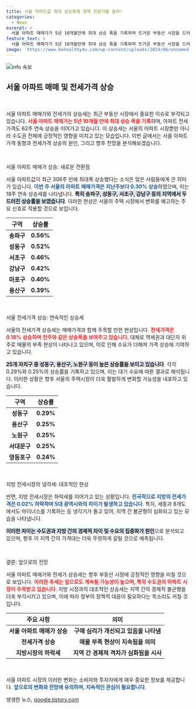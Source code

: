 ```yaml
---
title: 서울 아파트값 최대 상승폭에 경제 전문가들 놀라!
categories:
  - News
excerpt: >
  서울 아파트 매매가가 5년 10개월만에 최대 상승 폭을 기록하며 뜨거운 부동산 시장을 드러내고 있습니다. 전세가격도 연속 상승세를 보이며 주변 지역으로까지 확산되고 있습니다! 클릭해 자세한 내용을 확인하세요!
feature_text: >
  서울 아파트 매매가가 5년 10개월만에 최대 상승 폭을 기록하며 뜨거운 부동산 시장을 드러내고 있습니다. 전세가격도 연속 상승세를 보이며 주변 지역으로까지 확산되고 있습니다! 클릭해 자세한 내용을 확인하세요!
image: 'https://www.behealthy4u.com/wp-content/uploads/2024/06/unnamed-file.png'
---
```


<p><img src="https://www.behealthy4u.com/wp-content/uploads/2024/06/unnamed-file.png" alt="info 속보" /></p>

<h2 data-ke-size="size26">서울 아파트 매매 및 전세가격 상승</h2>

<p data-ke-size="size16">&nbsp;</p>

<p>서울 아파트 매매가와 전세가의 상승세는 최근 부동산 시장에서 중요한 이슈로 부각되고 있습니다. <b><span style="color: #ee2323;">서울 아파트 매매가는 5년 10개월 만에 최대 상승 폭을 기록</span></b>하며, 아파트 전세가격도 62주 연속 상승을 이어가고 있습니다. 이 상승세는 서울의 아파트 시장뿐만 아니라 수도권 전체에 긍정적인 영향을 미치고 있는 모습입니다. 이번 글에서는 서울 아파트 가격 동향과 전세가격 상승의 원인, 그리고 향후 전망을 분석해보겠습니다.</p>

<p data-ke-size="size16">&nbsp;</p>

<p>서울 아파트 매매가 상승: 새로운 전환점</p>

<p>서울 아파트값이 최근 306주 만에 최대폭 상승했다는 소식은 많은 사람들에게 큰 의미가 있습니다. <b><span style="color: #1a5490;">이번 주 서울의 아파트 매매가격은 지난주보다 0.30% 상승</span></b>하였으며, 이는 18주 연속 상승세를 나타냅니다. <b><span style="background-color: #21538527;">특히 송파구, 성동구, 서초구, 강남구 등의 지역에서 두드러진 상승률을 보였습니다</span></b>. 이러한 현상은 서울의 주택 시장에서 변화를 예고하는 주요 신호로 작용할 것으로 보입니다.</p>

<table style="width: 100%; border-collapse: collapse;">
    <thead>
        <tr>
            <th style="text-align: center; height: 30px;"><b>구역</b></th>
            <th style="text-align: center; height: 30px;"><b>상승률</b></th>
        </tr>
    </thead>
    <tbody>
        <tr>
            <td style="text-align: center; height: 17px;"><b>송파구</b></td>
            <td style="text-align: center; height: 17px;"><b>0.56%</b></td>
        </tr>
        <tr>
            <td style="text-align: center; height: 17px;"><b>성동구</b></td>
            <td style="text-align: center; height: 17px;"><b>0.52%</b></td>
        </tr>
        <tr>
            <td style="text-align: center; height: 17px;"><b>서초구</b></td>
            <td style="text-align: center; height: 17px;"><b>0.46%</b></td>
        </tr>
        <tr>
            <td style="text-align: center; height: 17px;"><b>강남구</b></td>
            <td style="text-align: center; height: 17px;"><b>0.42%</b></td>
        </tr>
        <tr>
            <td style="text-align: center; height: 17px;"><b>마포구</b></td>
            <td style="text-align: center; height: 17px;"><b>0.40%</b></td>
        </tr>
        <tr>
            <td style="text-align: center; height: 17px;"><b>용산구</b></td>
            <td style="text-align: center; height: 17px;"><b>0.39%</b></td>
        </tr>
    </tbody>
</table>

<p data-ke-size="size16">&nbsp;</p>

<p>서울 전세가격 상승: 연속적인 상승세</p>

<p>서울의 전세가격 상승세는 매매가격과 함께 주목할 만한 현상입니다. <b><span style="color: #ee2323;">전세가격은 0.18% 상승하며 전주와 같은 상승폭을 보여주고 있습니다</span></b>. 대체로 역세권과 대단지 위주로 매물의 부족 현상이 나타나고 있으며, 이로 인해 수요가 더해져 가격 상승에 기여하고 있습니다.</p>

<p><b><span style="background-color: #21538527;">25개 자치구 중 성동구, 용산구, 노원구 등이 높은 상승률을 보이고 있습니다</span></b>. 각각 0.29%와 0.25%의 상승률을 기록하고 있으며, 이는 대기 수요에 따른 결과로 해석됩니다. 이러한 상황은 향후 서울의 주택시장이 더욱 활발하게 변화할 가능성을 내포하고 있습니다.</p>

<table style="width: 100%; border-collapse: collapse;">
    <thead>
        <tr>
            <th style="text-align: center; height: 30px;"><b>구역</b></th>
            <th style="text-align: center; height: 30px;"><b>상승률</b></th>
        </tr>
    </thead>
    <tbody>
        <tr>
            <td style="text-align: center; height: 17px;"><b>성동구</b></td>
            <td style="text-align: center; height: 17px;"><b>0.29%</b></td>
        </tr>
        <tr>
            <td style="text-align: center; height: 17px;"><b>용산구</b></td>
            <td style="text-align: center; height: 17px;"><b>0.25%</b></td>
        </tr>
        <tr>
            <td style="text-align: center; height: 17px;"><b>노원구</b></td>
            <td style="text-align: center; height: 17px;"><b>0.25%</b></td>
        </tr>
        <tr>
            <td style="text-align: center; height: 17px;"><b>서대문구</b></td>
            <td style="text-align: center; height: 17px;"><b>0.25%</b></td>
        </tr>
        <tr>
            <td style="text-align: center; height: 17px;"><b>영등포구</b></td>
            <td style="text-align: center; height: 17px;"><b>0.24%</b></td>
        </tr>
    </tbody>
</table>

<p data-ke-size="size16">&nbsp;</p>

<p>지방 전세시장의 냉각세: 대조적인 현상</p>

<p>반면, 지방 전세시장은 하락세를 이어가고 있는 상황입니다. <b><span style="color: #1a5490;">전국적으로 지방의 전세가격은 0.02% 하락하며 5대 광역시와의 차이가 발생하고 있습니다</span></b>. 특히, 세종과 8개도에서도 마이너스를 기록하는 등 냉각기가 돌고 있어, 지역 간 불균형이 심화되고 있는 모습을 나타냅니다.</p>

<p><b><span style="background-color: #21538527;">이러한 차이는 수도권과 지방 간의 경제적 차이 및 수요의 집중화가 원인</span></b>으로 분석되고 있으며, 향후 이 지역 간의 가격대는 더욱 뚜렷하게 갈릴 것으로 예측됩니다.</p>

<p data-ke-size="size16">&nbsp;</p>

<p>결론: 앞으로의 전망</p>

<p>서울 아파트 매매가와 전세가 상승세는 향후 부동산 시장에 긍정적인 영향을 미칠 것으로 보입니다. <b><span style="color: #ee2323;">이러한 추세는 앞으로도 계속될 가능성이 높으며, 특히 수도권의 아파트 시장이 주목받고 있습니다</span></b>. 지방 시장과의 대조적인 상승세는 지역 간의 경제적 불균형을 더욱 부각시키고 있으며, 이에 따라 정부의 정책적 대응이 필요하다는 목소리도 커질 것입니다.</p>

<table style="width: 100%; border-collapse: collapse;">
    <thead>
        <tr>
            <th style="text-align: center; height: 30px;"><b>주요 사항</b></th>
            <th style="text-align: center; height: 30px;"><b>의미</b></th>
        </tr>
    </thead>
    <tbody>
        <tr>
            <td style="text-align: center; height: 17px;"><b>서울 아파트 매매가 상승</b></td>
            <td style="text-align: center; height: 17px;"><b>구매 심리가 개선되고 있음을 나타냄</b></td>
        </tr>
        <tr>
            <td style="text-align: center; height: 17px;"><b>전세가격 상승</b></td>
            <td style="text-align: center; height: 17px;"><b>매물 부족 현상이 지속됨을 의미</b></td>
        </tr>
        <tr>
            <td style="text-align: center; height: 17px;"><b>지방시장의 하락세</b></td>
            <td style="text-align: center; height: 17px;"><b>지역 간 경제적 격차가 심화됨을 시사</b></td>
        </tr>
    </tbody>
</table>

<p data-ke-size="size16">&nbsp;</p>

<p>서울 아파트 시장의 이러한 변화는 소비자와 투자자에게 매우 중요한 정보를 제공합니다. <b><span style="color: #1a5490;">앞으로의 변화와 전망에 유의하며, 지속적인 관심이 필요합니다</span></b>.</p>
생생한 뉴스, <a href="https://qoogle.tistory.com" rel="dofollow">qoogle.tistory.com</a>


